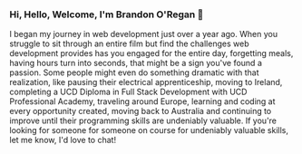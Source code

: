 ### Hi, Hello, Welcome, I'm Brandon O'Regan 👋

I began my journey in web development just over a year ago. When you struggle to sit through an entire film but find the challenges web development provides has you engaged for the entire day, forgetting meals, having hours turn into seconds, that might be a sign you've found a passion. Some people might even do something dramatic with that realization, like pausing their electrical apprenticeship, moving to Ireland, completing a UCD Diploma in Full Stack Development with UCD Professional Academy, traveling around Europe, learning and coding at every opportunity created, moving back to Australia and continuing to improve until their programming skills are undeniably valuable. If you're looking for someone for someone on course for undeniably valuable skills, let me know, I'd love to chat! 
<!--
**brandonoregan/brandonoregan** is a ✨ _special_ ✨ repository because its `README.md` (this file) appears on your GitHub profile.


